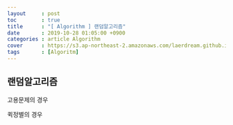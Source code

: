 ```yaml
---
layout     : post
toc        : true
title      : "[ Algorithm ] 랜덤알고리즘"
date       : 2019-10-28 01:05:00 +0900
categories : article Algorithm
cover      : https://s3.ap-northeast-2.amazonaws.com/laerdream.github.io/cover/algorithm.jpg
tags       : [Algoritm]
---
```


## 랜덤알고리즘

고용문제의 경우

퀵정별의 경우